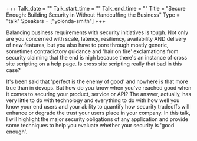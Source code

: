+++
Talk_date = ""
Talk_start_time = ""
Talk_end_time = ""
Title = "Secure Enough: Building Security in Without Handcuffing the Business"
Type = "talk"
Speakers = ["yolonda-smith"]
+++

Balancing business requirements with security initiatives is tough. Not only are you concerned with scale, latency, resiliency, availability AND delivery of new features, but you also have to pore through mostly generic, sometimes contradictory guidance and 'hair on fire' exclamations from security claiming that the end is nigh because there's an instance of cross site scripting on a help page. Is cross site scripting really that bad in this case?

It's been said that 'perfect is the enemy of good' and nowhere is that more true than in devops. But how do you know when you've reached good when it comes to securing your product, service or API? The answer, actually, has very little to do with technology and everything to do with how well you know your end users and your ability to quantify how security tradeoffs will enhance or degrade the trust your users place in your company. In this talk, I will highlight the major security obligations of any application and provide some techniques to help you evaluate whether your security is 'good enough'.
